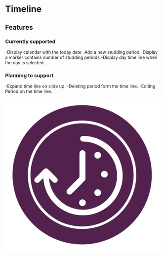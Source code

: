 # Timeline


## Features
### Currently supported
-Display calendar with the today date
-Add a new studding period
-Display a marker contains number of studding periods
-Display day time line when the day is selected.

### Planning to support
-Expand time line on slide up.
-Deleting period form the time line.
-Editing Period on the time line.

<img src="assets/images/splash.png" alt="Application Icon" />